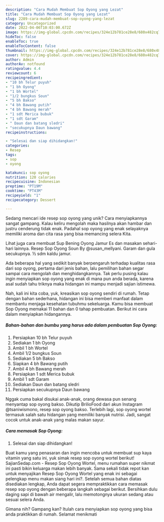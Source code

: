 ```yaml
---
description: "Cara Mudah Membuat Sop Oyong yang Lezat"
title: "Cara Mudah Membuat Sop Oyong yang Lezat"
slug: 2289-cara-mudah-membuat-sop-oyong-yang-lezat
category: Uncategorized
date: 2022-04-06T10:03:00.672Z
image: https://img-global.cpcdn.com/recipes/324e12b781ce28e8/680x482cq70/sop-oyong-foto-resep-utama.jpg
hideToc: false
enableToc: true
enableTocContent: false
thumbnail: https://img-global.cpcdn.com/recipes/324e12b781ce28e8/680x482cq70/sop-oyong-foto-resep-utama.jpg
cover: https://img-global.cpcdn.com/recipes/324e12b781ce28e8/680x482cq70/sop-oyong-foto-resep-utama.jpg
author: Admin
authorAv: notfound
ratingvalue: 4.4
reviewcount: 6
recipeingredient:
- "10 bh Telur puyuh"
- "1 bh Oyong"
- "1 bh Wortel"
- "1/2 bungkus Soun"
- "5 bh Bakso"
- "4 bh Bawang putih"
- "4 bh Bawang merah"
- "1 sdt Merica bubuk"
- "1 sdt Garam"
- " Daun dan batang sledri"
- "secukupnya Daun bawang"
recipeinstructions:

- "Selesai dan siap dihidangkan!"
categories:
- Resep
tags:
- sop
- oyong

katakunci: sop oyong 
nutrition: 120 calories
recipecuisine: Indonesian
preptime: "PT19M"
cooktime: "PT43M"
recipeyield: "1"
recipecategory: Dessert

---
```





Sedang mencari ide resep sop oyong yang unik? Cara menyiapkannya sangat gampang. Kalau keliru mengolah maka hasilnya akan hambar dan justru cenderung tidak enak. Padahal sop oyong yang enak selayaknya memiliki aroma dan cita rasa yang bisa memancing selera Kita.





Lihat juga cara membuat Sup Bening Oyong Jamur Es dan masakan sehari-hari lainnya. Resep Sop Oyong Soun By @susan_mellyani. Garam dan gula secukupnya. ½ sdm kaldu jamur.

Ada beberapa hal yang sedikit banyak berpengaruh terhadap kualitas rasa dari sop oyong, pertama dari jenis bahan, lalu pemilihan bahan segar sampai cara mengolah dan menghidangkannya. Tak perlu pusing kalau ingin menyiapkan sop oyong yang enak di mana pun anda berada, karena asal sudah tahu triknya maka hidangan ini mampu menjadi sajian istimewa.






Nah, kali ini kita coba, yuk, kreasikan sop oyong sendiri di rumah. Tetap dengan bahan sederhana, hidangan ini bisa memberi manfaat dalam membantu menjaga kesehatan tubuhmu sekeluarga. Kamu bisa membuat Sop Oyong memakai 11 bahan dan 0 tahap pembuatan. Berikut ini cara dalam menyiapkan hidangannya.

<!--inarticleads1-->

##### Bahan-bahan dan bumbu yang harus ada dalam pembuatan Sop Oyong:

1. Persiapkan 10 bh Telur puyuh
1. Sediakan 1 bh Oyong
1. Ambil 1 bh Wortel
1. Ambil 1/2 bungkus Soun
1. Sediakan 5 bh Bakso
1. Siapkan 4 bh Bawang putih
1. Ambil 4 bh Bawang merah
1. Persiapkan 1 sdt Merica bubuk
1. Ambil 1 sdt Garam
1. Sediakan  Daun dan batang sledri
1. Persiapkan secukupnya Daun bawang


Nggak cuma bakal disukai anak-anak, orang dewasa pun senang menyantap sop oyong bakso. Dikutip BrilioFood dari akun Instagram @tsaniwismono, resep sop oyong bakso. Terlebih lagi, sop oyong wortel termasuk salah satu hidangan yang memiliki banyak nutrisi. Jadi, sangat cocok untuk anak-anak yang malas makan sayur. 

<!--inarticleads2-->

##### Cara memasak Sop Oyong:


1. Selesai dan siap dihidangkan!

Buat kamu yang penasaran dan ingin mencoba untuk membuat sup kaya vitamin yang satu ini, yuk simak resep sop oyong wortel berikut! SajianSedap.com - Resep Sop Oyong Wortel, menu rumahan super nikmat ini pasti bikin keluarga makan lebih banyak. Sama sekali tidak repot kan untuk menyajikan Resep Sop Oyong Wortel yang enak ini sebagai pelengkap menu makan siang hari ini?. Setelah semua bahan diatas disediakan lengkap, Anda dapat segera mempraktikkan cara memasak resep sop oyong dengan beberapa langkah sebagai berikut. Bersihkan dulu daging sapi di bawah air mengalir, lalu memotongnya ukuran sedang atau sesuai selera Anda. 

Gimana nih? Gampang kan? Itulah cara menyiapkan sop oyong yang bisa anda praktikkan di rumah. Selamat menikmati
